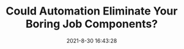---
"title": "Could Automation Eliminate Your Boring Job Components?"
"date": "2021-8-30 16:43:28"
"feed_name": "INDUSTRYWEEK"
"feed_website": "https://www.industryweek.com/"
"feed_rss": "https://www.industryweek.com/__rss/website-scheduled-content.xml?input=%7B%22sectionAlias%22%3A%22home%22%7D"
"link": "https://www.industryweek.com/technology-and-iiot/article/21173802/could-automation-eliminate-the-boring-job-components"
"file": "_posts/2021-1-1-b239eb0da130382164bdd99d8f547e6f56ea8d52.md"
"accident": "0"
"drilling": "0"
---